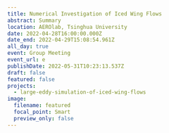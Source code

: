 ```yaml
---
title: Numerical Investigation of Iced Wing Flows
abstract: Summary
location: AEROlab, Tsinghua University
date: 2022-04-28T16:00:00.000Z
date_end: 2022-04-29T15:08:54.961Z
all_day: true
event: Group Meeting
event_url: e
publishDate: 2022-05-31T10:23:13.537Z
draft: false
featured: false
projects:
  - large-eddy-simulation-of-iced-wing-flows
image:
  filename: featured
  focal_point: Smart
  preview_only: false
---
```


